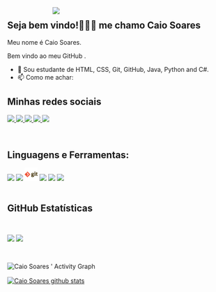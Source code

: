 <img src="https://raw.githubusercontent.com/MicaelliMedeiros/micaellimedeiros/master/image/computer-illustration.png" min-width="400px" max-width="400px" width="400px" align="right">

## Seja bem vindo!👋🏼👦 me chamo Caio Soares

Meu nome é Caio Soares.

Bem vindo ao meu GitHub .
<br>

- 🌱 Sou estudante de HTML, CSS, Git, GitHub, Java, Python and C#.
- 📫 Como me achar:

## **Minhas redes sociais**

<p align="left">
  <a href="caio.soares17@outlook.com" alt="Outlook" target="_blank">
  <img src="https://img.shields.io/badge/Microsoft_Outlook-0078D4?style=for-the-badge&logo=microsoft-outlook&logoColor=white">
  </a> 

  <a href="https://www.linkedin.com/in/caio1soares/" alt="Linkedin" target="blank">
  <img src="https://img.shields.io/badge/LinkedIn-0077B5?style=for-the-badge&logo=linkedin&logoColor=white">
  </a> 
  
  <a href="https://wa.me/5581991388352" alt="WhatsApp" target="_blank">
  <img src="https://img.shields.io/badge/WhatsApp-25D366?style=for-the-badge&logo=whatsapp&logoColor=white">
  </a>

  <a href="https://www.twitter.com/caio1soares/" alt="Twitter" target="blank">
  <img src="https://img.shields.io/badge/Twitter-1DA1F2?style=for-the-badge&logo=twitter&logoColor=white">
  </a>

  <a href="https://www.instagram.com/caio1soares/" alt="Instagram" target="blank">
  <img src="https://img.shields.io/badge/Instagram-E4405F?style=for-the-badge&logo=instagram&logoColor=white">
  </a>
  </p>

<br>

## **Linguagens e Ferramentas:**  

<code><img height="30" src="https://img.shields.io/badge/HTML-239120?style=for-the-badge&logo=html5&logoColor=white"></code>
<code><img height="30" src="https://img.shields.io/badge/CSS-239120?&style=for-the-badge&logo=css3&logoColor=white"></code>
<code><img height="30" src="https://raw.githubusercontent.com/github/explore/80688e429a7d4ef2fca1e82350fe8e3517d3494d/topics/git/git.png"></code>
<code><img height="30" src="https://img.shields.io/badge/Python-3776AB?style=for-the-badge&logo=python&logoColor=white"></code>
<code><img height="30" src="https://img.shields.io/badge/Java-ED8B00?style=for-the-badge&logo=java&logoColor=white"></code>
<code><img height="30" src="https://img.shields.io/badge/C%23-239120?style=for-the-badge&logo=c-sharp&logoColor=white"></code>
<br>
<br>

## **GitHub Estatísticas**

<br/>
<p align="left">
   <img width="49.5%" src="https://github-readme-stats.vercel.app/api?username=caio1soares&show_icons=true&theme=gruvbox&hide_border=true" />
    <img width="49.5%" src="https://github-readme-streak-stats.herokuapp.com/?user=caio1soares&theme=gruvbox&hide_border=true" />
  </a>
</p>
<br>

![Caio Soares ' Activity Graph](https://activity-graph.herokuapp.com/graph?username=caio1soares&custom_title=Caio%20Contribution%20Graph&theme=gruvbox&bg_color=282828&hide_border=true&line=d1a01f&point=c58545)


<a href="https://github.com/caio1soares">
  <img align="center" src="https://github-readme-stats.vercel.app/api/top-langs/?username=caio1soares&theme=gruvbox&hide_langs_below=1" alt="Caio Soares github stats"/>
</a>
